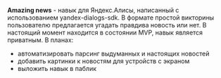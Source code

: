 **Amazing news** - навык для Яндекс.Алисы, написанный с использованием yandex-dialogs-sdk. 
В формате простой викторины пользователю предлагается угадать правдива новость или нет.
В настоящий момент находится в состоянии MVP, навык является приватным.
В планах:
- автоматизировать парсинг выдуманных и настоящих новостей
- добавить картинки к новостям для устройств с экраном
- выложить навык в паблик
